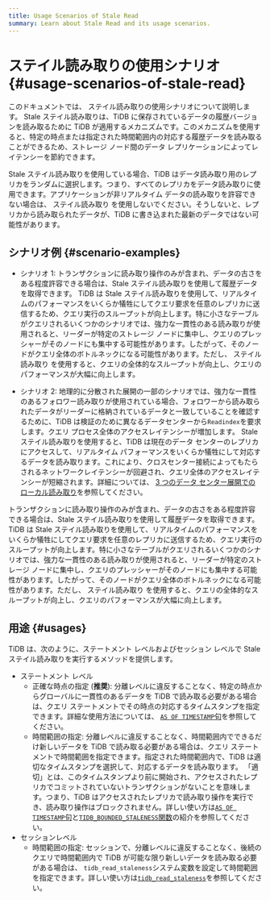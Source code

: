 ```yaml
---
title: Usage Scenarios of Stale Read
summary: Learn about Stale Read and its usage scenarios.
---
```


# ステイル読み取りの使用シナリオ {#usage-scenarios-of-stale-read}

このドキュメントでは、 ステイル読み取りの使用シナリオについて説明します。 Stale ステイル読み取りは、TiDB に保存されているデータの履歴バージョンを読み取るために TiDB が適用するメカニズムです。このメカニズムを使用すると、特定の時点または指定された時間範囲内の対応する履歴データを読み取ることができるため、ストレージ ノード間のデータ レプリケーションによってレイテンシーを節約できます。

Stale ステイル読み取りを使用している場合、TiDB はデータ読み取り用のレプリカをランダムに選択します。つまり、すべてのレプリカをデータ読み取りに使用できます。アプリケーションが非リアルタイム データの読み取りを許容できない場合は、 ステイル読み取り を使用しないでください。そうしないと、レプリカから読み取られたデータが、TiDB に書き込まれた最新のデータではない可能性があります。

## シナリオ例 {#scenario-examples}

<CustomContent platform="tidb">

-   シナリオ 1: トランザクションに読み取り操作のみが含まれ、データの古さをある程度許容できる場合は、Stale ステイル読み取りを使用して履歴データを取得できます。 TiDB は Stale ステイル読み取りを使用して、リアルタイムのパフォーマンスをいくらか犠牲にしてクエリ要求を任意のレプリカに送信するため、クエリ実行のスループットが向上します。特に小さなテーブルがクエリされるいくつかのシナリオでは、強力な一貫性のある読み取りが使用されると、リーダーが特定のストレージ ノードに集中し、クエリのプレッシャーがそのノードにも集中する可能性があります。したがって、そのノードがクエリ全体のボトルネックになる可能性があります。ただし、 ステイル読み取り を使用すると、クエリの全体的なスループットが向上し、クエリのパフォーマンスが大幅に向上します。

-   シナリオ 2: 地理的に分散された展開の一部のシナリオでは、強力な一貫性のあるフォロワー読み取りが使用されている場合、フォロワーから読み取られたデータがリーダーに格納されているデータと一致していることを確認するために、TiDB は検証のために異なるデータセンターから`Readindex`を要求します。クエリ プロセス全体のアクセスレイテンシーが増加します。 Stale ステイル読み取りを使用すると、TiDB は現在のデータ センターのレプリカにアクセスして、リアルタイム パフォーマンスをいくらか犠牲にして対応するデータを読み取ります。これにより、クロスセンター接続によってもたらされるネットワークレイテンシーが回避され、クエリ全体のアクセスレイテンシーが短縮されます。詳細については、 [3 つのデータ センター展開でのローカル読み取り](/best-practices/three-dc-local-read.md)を参照してください。

</CustomContent>

<CustomContent platform="tidb-cloud">

トランザクションに読み取り操作のみが含まれ、データの古さをある程度許容できる場合は、Stale ステイル読み取りを使用して履歴データを取得できます。 TiDB は Stale ステイル読み取りを使用して、リアルタイムのパフォーマンスをいくらか犠牲にしてクエリ要求を任意のレプリカに送信するため、クエリ実行のスループットが向上します。特に小さなテーブルがクエリされるいくつかのシナリオでは、強力な一貫性のある読み取りが使用されると、リーダーが特定のストレージ ノードに集中し、クエリのプレッシャーがそのノードにも集中する可能性があります。したがって、そのノードがクエリ全体のボトルネックになる可能性があります。ただし、 ステイル読み取り を使用すると、クエリの全体的なスループットが向上し、クエリのパフォーマンスが大幅に向上します。

</CustomContent>

## 用途 {#usages}

TiDB は、次のように、ステートメント レベルおよびセッション レベルで Stale ステイル読み取りを実行するメソッドを提供します。

-   ステートメント レベル
    -   正確な時点の指定 (**推奨**): 分離レベルに違反することなく、特定の時点からグローバルに一貫性のあるデータを TiDB で読み取る必要がある場合は、クエリ ステートメントでその時点の対応するタイムスタンプを指定できます。詳細な使用方法については、 [`AS OF TIMESTAMP`句](/as-of-timestamp.md#syntax)を参照してください。
    -   時間範囲の指定: 分離レベルに違反することなく、時間範囲内でできるだけ新しいデータを TiDB で読み取る必要がある場合は、クエリ ステートメントで時間範囲を指定できます。指定された時間範囲内で、TiDB は適切なタイムスタンプを選択して、対応するデータを読み取ります。 「適切」とは、このタイムスタンプより前に開始され、アクセスされたレプリカでコミットされていないトランザクションがないことを意味します。つまり、TiDB はアクセスされたレプリカで読み取り操作を実行でき、読み取り操作はブロックされません。詳しい使い方は[`AS OF TIMESTAMP`句](/as-of-timestamp.md#syntax)と[`TIDB_BOUNDED_STALENESS`関数](/as-of-timestamp.md#syntax)の紹介を参照してください。
-   セッションレベル
    -   時間範囲の指定: セッションで、分離レベルに違反することなく、後続のクエリで時間範囲内で TiDB が可能な限り新しいデータを読み取る必要がある場合は、 `tidb_read_staleness`システム変数を設定して時間範囲を指定できます。詳しい使い方は[`tidb_read_staleness`](/tidb-read-staleness.md)を参照してください。

